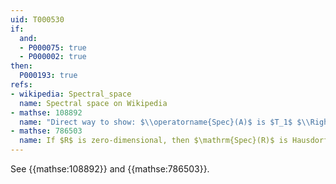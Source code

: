 ```yaml
---
uid: T000530
if:
  and:
  - P000075: true
  - P000002: true
then:
  P000193: true
refs:
- wikipedia: Spectral_space
  name: Spectral space on Wikipedia
- mathse: 108892
  name: "Direct way to show: $\\operatorname{Spec}(A)$ is $T_1$ $\\Rightarrow$ $\\operatorname{Spec}(A)$ is Hausdorff"
- mathse: 786503
  name: If $R$ is zero-dimensional, then $\mathrm{Spec}(R)$ is Hausdorff and totally disconnected
---
```

See {{mathse:108892}} and {{mathse:786503}}.
